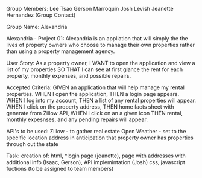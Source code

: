 Group Members:
Lee Tsao
Gerson Marroquin
Josh Levish
Jeanette Hernandez (Group Contact)

Group Name: Alexandria

Alexandria - Project 01:
Alexandria is an appliation that will simply the the lives of property owners who choose to manage their own properties rather than using a property management agency. 


User Story:
As a property owner, 
I WANT to open the application and view a list of my properties
SO THAT I can see at first glance the rent for each property, monthly expenses, and possible repairs.


Accepted Criteria:
GIVEN an application that will help manage my rental properties.
WHEN I open the application,
THEN a login page appears.
WHEN I log into my account,
THEN a list of any rental properties will appear.
WHEN I click on the property address,
THEN home facts sheet with generate from Zillow API,
WHEN I click on an a given icon 
THEN rental, monthly expesnses, and any pending repairs will appear.

API's to be used:
Zillow - to gather real estate
Open Weather - set to the specific location address in anticipation that property owner has properties through out the state


Task:
creation of:
	html,
	*login page (jeanette), page with addresses with additional info (Isaac, Gerson), API implemintation (Josh)
	css,
	javascript fuctions (to be assigned to team members)